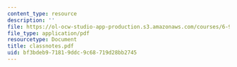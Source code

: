```yaml
---
content_type: resource
description: ''
file: https://ol-ocw-studio-app-production.s3.amazonaws.com/courses/6-974-fundamentals-of-photonics-quantum-electronics-spring-2006/bf3bdeb971819ddc9c68719d28bb2745_classnotes.pdf
file_type: application/pdf
resourcetype: Document
title: classnotes.pdf
uid: bf3bdeb9-7181-9ddc-9c68-719d28bb2745
---
```

